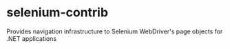 # selenium-contrib
Provides navigation infrastructure to Selenium WebDriver's page objects for .NET applications
